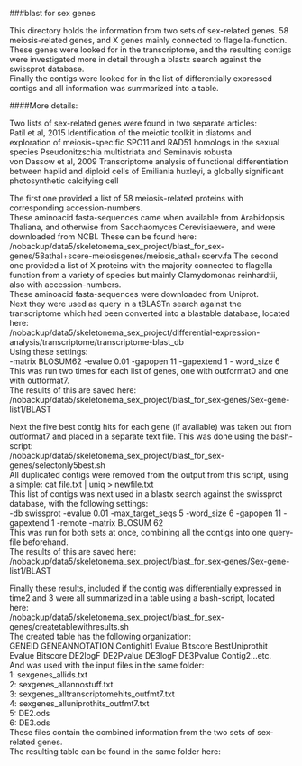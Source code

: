 ###blast for sex genes

This directory holds the information from two sets of sex-related genes.
58 meiosis-related genes, and X genes mainly connected to flagella-function.     
These genes were looked for in the transcriptome, and the resulting contigs were investigated more in detail through a blastx search against the swissprot database.      
Finally the contigs were looked for in the list of differentially expressed contigs and all information was summarized into a table.     


####More details:

Two lists of sex-related genes were found in two separate articles:         
Patil et al, 2015		Identification of the meiotic toolkit in diatoms and exploration of meiosis-specific SPO11 and RAD51 homologs in the sexual species Pseudonitzschia multistriata and Seminavis robusta        
von Dassow et al, 2009		Transcriptome analysis of functional differentiation between haplid and diploid cells of Emiliania huxleyi, a globally significant photosynthetic calcifying cell    

The first one provided a list of 58 meiosis-related proteins with corresponding accession-numbers.           
These aminoacid fasta-sequences came when available from Arabidopsis Thaliana, and otherwise from Sacchaomyces Cerevisiaewere, and were downloaded from NCBI. These can be found here:         
/nobackup/data5/skeletonema_sex_project/blast_for_sex-genes/58athal+scere-meiosisgenes/meiosis_athal+scerv.fa
The second one provided a list of X proteins with the majority connected to flagella function from a variety of species but mainly Clamydomonas reinhardtii, also with accession-numbers.               
These aminoacid fasta-sequences were downloaded from Uniprot.       
Next they were used as query in a tBLASTn search against the transcriptome which had been converted into a blastable database, located here:     
/nobackup/data5/skeletonema_sex_project/differential-expression-analysis/transcriptome/transcriptome-blast_db      
Using these settings:       
-matrix BLOSUM62 -evalue 0.01 -gapopen 11 -gapextend 1 - word_size 6      
This was run two times for each list of genes, one with outformat0 and one with outformat7.      
The results of this are saved here:    
/nobackup/data5/skeletonema_sex_project/blast_for_sex-genes/Sex-gene-list1/BLAST           


Next the five best contig hits for each gene (if available) was taken out from outformat7 and placed in a separate text file. This was done using the bash-script:           
/nobackup/data5/skeletonema_sex_project/blast_for_sex-genes/selectonly5best.sh            
All duplicated contigs were removed from the output from this script, using a simple: cat file.txt | uniq > newfile.txt      
This list of contigs was next used in a blastx search against the swissprot database, with the following settings:      
-db swissprot -evalue 0.01 -max_target_seqs 5 -word_size 6 -gapopen 11 -gapextend 1 -remote -matrix BLOSUM 62     
This was run for both sets at once, combining all the contigs into one query-file beforehand.       
The results of this are saved here:        
/nobackup/data5/skeletonema_sex_project/blast_for_sex-genes/Sex-gene-list1/BLAST       

Finally these results, included if the contig was differentially expressed in time2 and 3 were all summarized in a table using a bash-script, located here:      
/nobackup/data5/skeletonema_sex_project/blast_for_sex-genes/createtablewithresults.sh         
The created table has the following organization:         
GENEID	GENEANNOTATION	Contighit1	Evalue	Bitscore	BestUniprothit	Evalue	Bitscore	DE2logF DE2Pvalue	DE3logF	DE3Pvalue Contig2...etc.            
And was used with the input files in the same folder:       
1: sexgenes_allids.txt        
2: sexgenes_allannostuff.txt        
3: sexgenes_alltranscriptomehits_outfmt7.txt       
4: sexgenes_alluniprothits_outfmt7.txt      
5: DE2.ods       
6: DE3.ods        
These files contain the combined information from the two sets of sex-related genes.    
The resulting table can be found in the same folder here:      


